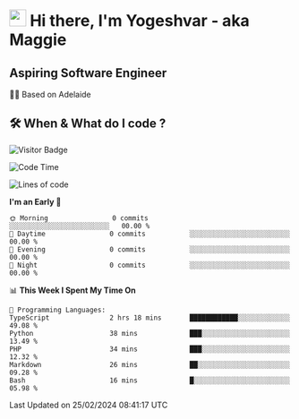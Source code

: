 <h1><img src="https://emojis.slackmojis.com/emojis/images/1531849430/4246/blob-sunglasses.gif?1531849430" width="30"/> Hi there, I'm Yogeshvar - aka Maggie</h1>

## Aspiring Software Engineer
🏂🏻  Based on Adelaide 

## 🛠 When & What do I code ?  

![Visitor Badge](https://visitor-badge.feriirawann.repl.co?username=yogeshvar&repo=yogeshvar&label=Visitors&style=plastic&color=%23457BFF&contentType=svg)

<!--START_SECTION:waka-->
![Code Time](http://img.shields.io/badge/Code%20Time-2%2C703%20hrs%2051%20mins-blue)

![Lines of code](https://img.shields.io/badge/From%20Hello%20World%20I%27ve%20Written-0%20lines%20of%20code-blue)

**I'm an Early 🐤** 

```text
🌞 Morning                0 commits           ░░░░░░░░░░░░░░░░░░░░░░░░░   00.00 % 
🌆 Daytime                0 commits           ░░░░░░░░░░░░░░░░░░░░░░░░░   00.00 % 
🌃 Evening                0 commits           ░░░░░░░░░░░░░░░░░░░░░░░░░   00.00 % 
🌙 Night                  0 commits           ░░░░░░░░░░░░░░░░░░░░░░░░░   00.00 % 
```


📊 **This Week I Spent My Time On** 

```text
💬 Programming Languages: 
TypeScript               2 hrs 18 mins       ████████████░░░░░░░░░░░░░   49.08 % 
Python                   38 mins             ███░░░░░░░░░░░░░░░░░░░░░░   13.49 % 
PHP                      34 mins             ███░░░░░░░░░░░░░░░░░░░░░░   12.32 % 
Markdown                 26 mins             ██░░░░░░░░░░░░░░░░░░░░░░░   09.28 % 
Bash                     16 mins             █░░░░░░░░░░░░░░░░░░░░░░░░   05.98 % 
```


 Last Updated on 25/02/2024 08:41:17 UTC
<!--END_SECTION:waka-->
